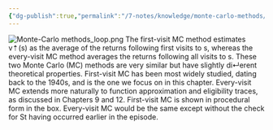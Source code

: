 ```yaml
---
{"dg-publish":true,"permalink":"/7-notes/knowledge/monte-carlo-methods/","tags":["uni/bcd"]}
---
```



![Monte-Carlo methods_loop.png](/img/user/7-notes/knowledge/images/Monte-Carlo%20methods_loop.png)
The first-visit MC method estimates v⇡(s) as the average of the returns following first visits to s, whereas the every-visit MC method averages the returns following all visits to s. These two Monte Carlo (MC) methods are very similar but have slightly di↵erent theoretical properties. First-visit MC has been most widely studied, dating back to the 1940s, and is the one we focus on in this chapter. Every-visit MC extends more naturally to function approximation and eligibility traces, as discussed in Chapters 9 and 12. First-visit MC is shown in procedural form in the box. Every-visit MC would be the same except without the check for St having occurred earlier in the episode.